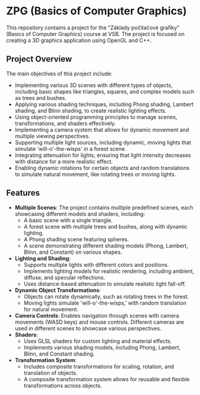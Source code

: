 # ZPG (Basics of Computer Graphics)

This repository contains a project for the "Základy počítačové grafiky" (Basics of Computer Graphics) course at VSB. The project is focused on creating a 3D graphics application using OpenGL and C++.

## Project Overview

The main objectives of this project include:

- Implementing various 3D scenes with different types of objects, including basic shapes like triangles, squares, and complex models such as trees and bushes.
- Applying various shading techniques, including Phong shading, Lambert shading, and Blinn shading, to create realistic lighting effects.
- Using object-oriented programming principles to manage scenes, transformations, and shaders effectively.
- Implementing a camera system that allows for dynamic movement and multiple viewing perspectives.
- Supporting multiple light sources, including dynamic, moving lights that simulate 'will-o'-the-wisps' in a forest scene.
- Integrating attenuation for lights, ensuring that light intensity decreases with distance for a more realistic effect.
- Enabling dynamic rotations for certain objects and random translations to simulate natural movement, like rotating trees or moving lights.

## Features

- **Multiple Scenes**: The project contains multiple predefined scenes, each showcasing different models and shaders, including:
  - A basic scene with a single triangle.
  - A forest scene with multiple trees and bushes, along with dynamic lighting.
  - A Phong shading scene featuring spheres.
  - A scene demonstrating different shading models (Phong, Lambert, Blinn, and Constant) on various shapes.
- **Lighting and Shading**:
  - Supports multiple lights with different colors and positions.
  - Implements lighting models for realistic rendering, including ambient, diffuse, and specular reflections.
  - Uses distance-based attenuation to simulate realistic light fall-off.
- **Dynamic Object Transformations**:
  - Objects can rotate dynamically, such as rotating trees in the forest.
  - Moving lights simulate 'will-o'-the-wisps,' with random translation for natural movement.
- **Camera Controls**: Enables navigation through scenes with camera movements (WASD keys) and mouse controls. Different cameras are used in different scenes to showcase various perspectives.
- **Shaders**:
  - Uses GLSL shaders for custom lighting and material effects.
  - Implements various shading models, including Phong, Lambert, Blinn, and Constant shading.
- **Transformation System**:
  - Includes composite transformations for scaling, rotation, and translation of objects.
  - A composite transformation system allows for reusable and flexible transformations across objects.
